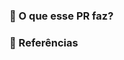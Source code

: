 ### 🔨 O que esse PR faz?

<!--
Remova esse comentário e descreva aqui qual o objetivo desse PR.
Inclua, se fizer sentido, imagens/videos que demonstre a mudança.
-->

### 🔗 Referências

<!--
Remova esse comentário e inclua o link referente a história/tarefa
-->
